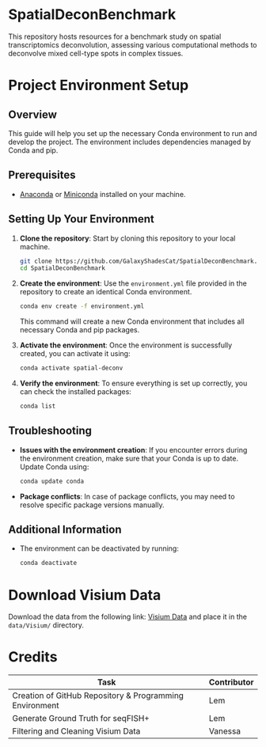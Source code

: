 # SpatialDeconBenchmark
This repository hosts resources for a benchmark study on spatial transcriptomics deconvolution, assessing various computational methods to deconvolve mixed cell-type spots in complex tissues.

# Project Environment Setup

## Overview

This guide will help you set up the necessary Conda environment to run and develop the project. The environment includes
dependencies managed by Conda and pip.

## Prerequisites

- [Anaconda](https://www.anaconda.com/products/individual)
  or [Miniconda](https://docs.conda.io/en/latest/miniconda.html) installed on your machine.

## Setting Up Your Environment

1. **Clone the repository**:
   Start by cloning this repository to your local machine.

    ```bash
    git clone https://github.com/GalaxyShadesCat/SpatialDeconBenchmark.git
    cd SpatialDeconBenchmark
    ```

2. **Create the environment**:
   Use the `environment.yml` file provided in the repository to create an identical Conda environment.

    ```bash
    conda env create -f environment.yml
    ```

   This command will create a new Conda environment that includes all necessary Conda and pip packages.

3. **Activate the environment**:
   Once the environment is successfully created, you can activate it using:

    ```bash
    conda activate spatial-deconv
    ```

4. **Verify the environment**:
   To ensure everything is set up correctly, you can check the installed packages:

    ```bash
    conda list
    ```

## Troubleshooting

- **Issues with the environment creation**: If you encounter errors during the environment creation, make sure that your
  Conda is up to date. Update Conda using:

    ```bash
    conda update conda
    ```

- **Package conflicts**: In case of package conflicts, you may need to resolve specific package versions manually.

## Additional Information

- The environment can be deactivated by running:

    ```bash
    conda deactivate
    ```

# Download Visium Data

Download the data from the following
link: [Visium Data](https://drive.google.com/drive/folders/1axyYEzjwNwqurKqSgOgDwhUTe_iNeqih)
and place it in the `data/Visium/` directory.

# Credits

| Task                                                    | Contributor |
|---------------------------------------------------------|-------------|
| Creation of GitHub Repository & Programming Environment | Lem         |
| Generate Ground Truth for seqFISH+                      | Lem         |
| Filtering and Cleaning Visium Data                      | Vanessa     |